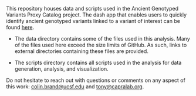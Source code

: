 This repository houses data and scripts used in the Ancient Genotyped Variants Proxy Catalog project. The dash app that enables users to quickly identify ancient genotyped variants linked to a variant of interest can be found [here](https://github.com/brandcm/ancient_genotyped_variants_proxy_catalog_app).

- The data directory contains some of the files used in this analysis. Many of the files used here exceed the size limits of GitHub. As such, links to external directories containing these files are provided.

- The scripts directory contains all scripts used in the analysis for data generation, analysis, and visualization.

Do not hesitate to reach out with questions or comments on any aspect of this work: colin.brand@ucsf.edu and tony@capralab.org.